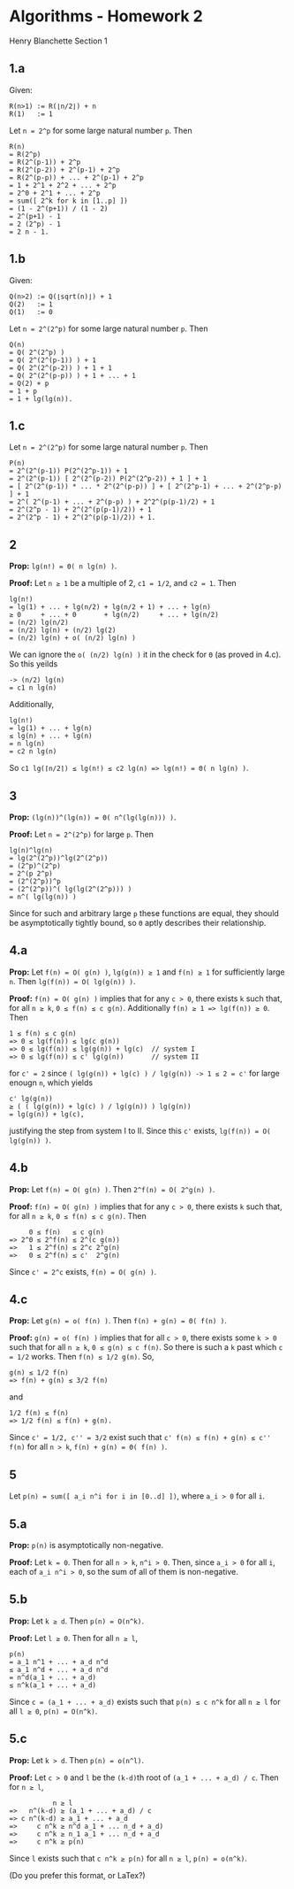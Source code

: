 # Algorithms - Homework 2

Henry Blanchette
Section 1
    
## 1.a

Given:

    R(n>1) := R(⌊n/2⌋) + n
    R(1)   := 1

Let `n = 2^p` for some large natural number `p`. Then

    R(n)
    = R(2^p)
    = R(2^(p-1)) + 2^p
    = R(2^(p-2)) + 2^(p-1) + 2^p
    = R(2^(p-p)) + ... + 2^(p-1) + 2^p
    = 1 + 2^1 + 2^2 + ... + 2^p
    = 2^0 + 2^1 + ... + 2^p
    = sum([ 2^k for k in [1..p] ])
    = (1 - 2^(p+1)) / (1 - 2)
    = 2^(p+1) - 1
    = 2 (2^p) - 1
    = 2 n - 1.

## 1.b

Given:

    Q(n>2) := Q(⌊sqrt(n)⌋) + 1
    Q(2)   := 1
    Q(1)   := 0

Let `n = 2^(2^p)` for some large natural number `p`. Then

    Q(n)
    = Q( 2^(2^p) )
    = Q( 2^(2^(p-1)) ) + 1
    = Q( 2^(2^(p-2)) ) + 1 + 1
    = Q( 2^(2^(p-p)) ) + 1 + ... + 1
    = Q(2) + p
    = 1 + p
    = 1 + lg(lg(n)).

## 1.c

Let `n = 2^(2^p)` for some large natural number `p`. Then

    P(n)
    = 2^(2^(p-1)) P(2^(2^p-1)) + 1
    = 2^(2^(p-1)) [ 2^(2^(p-2)) P(2^(2^p-2)) + 1 ] + 1
    = [ 2^(2^(p-1)) * ... * 2^(2^(p-p)) ] + [ 2^(2^p-1) + ... + 2^(2^p-p) ] + 1
    = 2^( 2^(p-1) + ... + 2^(p-p) ) + 2^2^(p(p-1)/2) + 1
    = 2^(2^p - 1) + 2^(2^(p(p-1)/2)) + 1
    = 2^(2^p - 1) + 2^(2^(p(p-1)/2)) + 1.

## 2

**Prop:** `lg(n!) = Θ( n lg(n) )`.

**Proof:** Let `n ≥ 1` be a multiple of 2, `c1 = 1/2`, and `c2 = 1`. Then

    lg(n!)
    = lg(1) + ... + lg(n/2) + lg(n/2 + 1) + ... + lg(n)
    ≥ 0     + ... + 0       + lg(n/2)     + ... + lg(n/2)
    = (n/2) lg(n/2)
    = (n/2) lg(n) + (n/2) lg(2)
    = (n/2) lg(n) + o( (n/2) lg(n) )

We can ignore the `o( (n/2) lg(n) )` it in the check for `Θ` (as proved in 4.c). So this yeilds

    -> (n/2) lg(n)
    = c1 n lg(n)

Additionally,

    lg(n!)
    = lg(1) + ... + lg(n)
    ≤ lg(n) + ... + lg(n)
    = n lg(n)
    = c2 n lg(n)

So `c1 lg(⌈n/2⌉) ≤ lg(n!) ≤ c2 lg(n) => lg(n!) = Θ( n lg(n) )`.

## 3 

**Prop:** `(lg(n))^(lg(n)) = Θ( n^(lg(lg(n))) )`.

**Proof:** Let `n = 2^(2^p)` for large `p`. Then
    
    lg(n)^lg(n)
    = lg(2^(2^p))^lg(2^(2^p))
    = (2^p)^(2^p)
    = 2^(p 2^p)
    = (2^(2^p))^p
    = (2^(2^p))^( lg(lg(2^(2^p))) )
    = n^( lg(lg(n)) )

Since for such and arbitrary large `p` these functions are equal, they should be asymptotically tightly bound, so `Θ` aptly describes their relationship.

## 4.a

**Prop:** Let `f(n) = O( g(n) )`, `lg(g(n)) ≥ 1` and `f(n) ≥ 1` for sufficiently large `n`. Then `lg(f(n)) = O( lg(g(n)) )`.

**Proof:** `f(n) = O( g(n) )` implies that for any `c > 0`, there exists `k` such that, for all `n ≥ k`, `0 ≤ f(n) ≤ c g(n)`. Additionally `f(n) ≥ 1 => lg(f(n)) ≥ 0`. Then

    1 ≤ f(n) ≤ c g(n)
    => 0 ≤ lg(f(n)) ≤ lg(c g(n))
    => 0 ≤ lg(f(n)) ≤ lg(g(n)) + lg(c)  // system I
    => 0 ≤ lg(f(n)) ≤ c' lg(g(n))       // system II

for `c' = 2` since `( lg(g(n)) + lg(c) ) / lg(g(n)) -> 1 ≤ 2 = c'` for large enougn `n`, which yields

    c' lg(g(n))
    ≥ ( ( lg(g(n)) + lg(c) ) / lg(g(n)) ) lg(g(n))
    = lg(g(n)) + lg(c),

justifying the step from system I to II. Since this `c'` exists, `lg(f(n)) = O( lg(g(n)) )`.

## 4.b

**Prop:** Let `f(n) = O( g(n) )`. Then `2^f(n) = O( 2^g(n) )`.

**Proof:** `f(n) = O( g(n) )` implies that for any `c > 0`, there exists `k` such that, for all `n ≥ k`, `0 ≤ f(n) ≤ c g(n)`. Then

         0 ≤ f(n)   ≤ c g(n)
    => 2^0 ≤ 2^f(n) ≤ 2^(c g(n))
    =>   1 ≤ 2^f(n) ≤ 2^c 2^g(n)
    =>   0 ≤ 2^f(n) ≤ c'  2^g(n)

Since `c' = 2^c` exists, `f(n) = O( g(n) )`.

## 4.c

**Prop:** Let `g(n) = o( f(n) )`. Then `f(n) + g(n) = Θ( f(n) )`.

**Proof:** `g(n) = o( f(n) )` implies that for all `c > 0`, there exists some `k > 0` such that for all `n ≥ k`, `0 ≤ g(n) ≤ c f(n)`. So there is such a `k` past which `c = 1/2` works. Then `f(n) ≤ 1/2 g(n)`. So,
    
    g(n) ≤ 1/2 f(n)
    => f(n) + g(n) ≤ 3/2 f(n)

and
    
    1/2 f(n) ≤ f(n)
    => 1/2 f(n) ≤ f(n) + g(n).

Since `c' = 1/2, c'' = 3/2` exist such that `c' f(n) ≤ f(n) + g(n) ≤ c'' f(n)` for all `n > k`, `f(n) + g(n) = Θ( f(n) )`.

## 5

Let `p(n) = sum([ a_i n^i for i in [0..d] ])`, where `a_i > 0` for all `i`.

## 5.a

**Prop:** `p(n)` is asymptotically non-negative.

**Proof:** Let `k = 0`. Then for all `n > k`, `n^i > 0`. Then, since `a_i > 0` for all `i`, each of `a_i n^i > 0`, so the sum of all of them is non-negative.

## 5.b

**Prop:** Let `k ≥ d`. Then `p(n) = O(n^k)`.

**Proof:** Let `l ≥ 0`. Then for all `n ≥ l`,

    p(n)
    = a_1 n^1 + ... + a_d n^d
    ≤ a_1 n^d + ... + a_d n^d
    = n^d(a_1 + ... + a_d)
    ≤ n^k(a_1 + ... + a_d)

Since `c = (a_1 + ... + a_d)` exists such that `p(n) ≤ c n^k` for all `n ≥ l` for all `l ≥ 0`, `p(n) = O(n^k)`.

## 5.c

**Prop:** Let `k > d`. Then `p(n) = o(n^l)`.

**Proof:** Let `c > 0` and `l` be the `(k-d)`th root of `(a_1 + ... + a_d) / c`. Then for `n ≥ l`,

               n ≥ l
    =>   n^(k-d) ≥ (a_1 + ... + a_d) / c
    => c n^(k-d) ≥ a_1 + ... + a_d
    =>     c n^k ≥ n^d a_1 + ... n_d + a_d)
    =>     c n^k ≥ n_1 a_1 + ... n_d + a_d
    =>     c n^k ≥ p(n)

Since `l` exists such that `c n^k ≥ p(n)` for all `n ≥ l`, `p(n) = o(n^k)`.

(Do you prefer this format, or LaTex?)